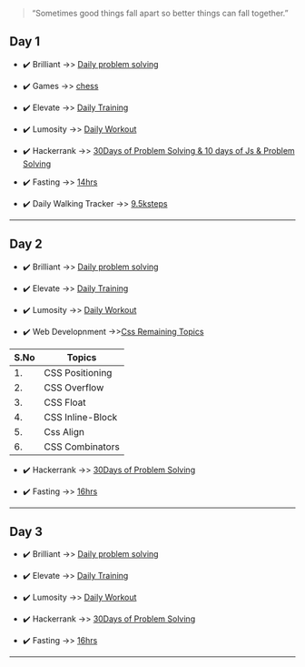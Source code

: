 >“Sometimes good things fall apart so better things can fall together.”

## Day 1 ##

- ✔️ Brilliant ->> [Daily problem solving](https://github.com/jeyasri-001/My_Progress/blob/main/materials/Proof_images/Brilliant/WhatsApp%20Image%202021-01-01%20at%207.18.12%20PM.jpeg)
 
- ✔️ Games ->> [chess](https://github.com/jeyasri-001/My_Progress/blob/main/materials/Proof_images/Chess/Screenshot%20(271).png)

- ✔️ Elevate ->> [Daily Training](https://github.com/jeyasri-001/My_Progress/blob/main/materials/Proof_images/Elevate/WhatsApp%20Image%202021-01-01%20at%207.18.12%20PM(1).jpeg)

- ✔️ Lumosity ->> [Daily Workout](https://github.com/jeyasri-001/My_Progress/blob/main/materials/Proof_images/Lumosity/WhatsApp%20Image%202021-01-01%20at%207.18.12%20PM(2).jpeg)

- ✔️ Hackerrank ->> [30Days of Problem Solving & 10 days of Js & Problem Solving](https://github.com/jeyasri-001/My_Progress/blob/main/materials/Proof_images/Hackerrank/Screenshot%20(273).png)

- ✔️ Fasting ->> [14hrs](https://github.com/jeyasri-001/My_Progress/blob/main/materials/Proof_images/fasting%20app/WhatsApp%20Image%202021-01-01%20at%207.18.12%20PM(3).jpeg)

- ✔️ Daily Walking Tracker ->> [9.5ksteps](https://github.com/jeyasri-001/My_Progress/blob/main/materials/Proof_images/Step_Tracker/WhatsApp%20Image%202021-01-01%20at%207.20.12%20PM.jpeg)
***

## Day 2 ##

- ✔️ Brilliant ->> [Daily problem solving](https://github.com/jeyasri-001/My_Progress/blob/main/materials/Proof_images/Brilliant/WhatsApp%20Image%202021-01-02%20at%209.23.55%20PM(3).jpeg)

- ✔️ Elevate ->> [Daily Training](https://github.com/jeyasri-001/My_Progress/blob/main/materials/Proof_images/Elevate/WhatsApp%20Image%202021-01-02%20at%209.23.55%20PM(1).jpeg)

- ✔️ Lumosity ->> [Daily Workout](https://github.com/jeyasri-001/My_Progress/blob/main/materials/Proof_images/Lumosity/WhatsApp%20Image%202021-01-02%20at%209.23.55%20PM.jpeg)


- ✔️ Web Developnment ->>[Css Remaining Topics](https://www.w3schools.com/css/css_positioning.asp)

| S.No | Topics            |
 | ---  | -------------     |
 | 1.   | CSS Positioning   | 
 | 2.   | CSS Overflow      |
 | 3.   | CSS Float         |
 | 4.   | CSS Inline-Block  |
 | 5.   | Css Align         |
 | 6.   | CSS Combinators   |

- ✔️ Hackerrank ->> [30Days of Problem Solving](https://github.com/jeyasri-001/My_Progress/blob/main/materials/Proof_images/Hackerrank/Screenshot%20(275).png)

- ✔️ Fasting ->> [16hrs](https://github.com/jeyasri-001/My_Progress/blob/main/materials/Proof_images/fasting%20app/WhatsApp%20Image%202021-01-02%20at%209.23.55%20PM(2).jpeg)
***
## Day 3 ##

- ✔️ Brilliant ->> [Daily problem solving](https://github.com/jeyasri-001/My_Progress/blob/main/materials/Proof_images/Brilliant/WhatsApp%20Image%202021-01-03%20at%208.00.20%20PM.jpeg)

- ✔️ Elevate ->> [Daily Training](https://github.com/jeyasri-001/My_Progress/blob/main/materials/Proof_images/Elevate/WhatsApp%20Image%202021-01-03%20at%208.00.19%20PM(1).jpeg)

- ✔️ Lumosity ->> [Daily Workout](https://github.com/jeyasri-001/My_Progress/blob/main/materials/Proof_images/Lumosity/WhatsApp%20Image%202021-01-03%20at%208.00.19%20PM.jpeg)


- ✔️ Hackerrank ->> [30Days of Problem Solving](https://github.com/jeyasri-001/My_Progress/blob/main/materials/Proof_images/Hackerrank/Screenshot%20(279).png)

- ✔️ Fasting ->> [16hrs](https://github.com/jeyasri-001/My_Progress/blob/main/materials/Proof_images/fasting%20app/WhatsApp%20Image%202021-01-03%20at%208.00.19%20PM(2).jpeg)
***
 










